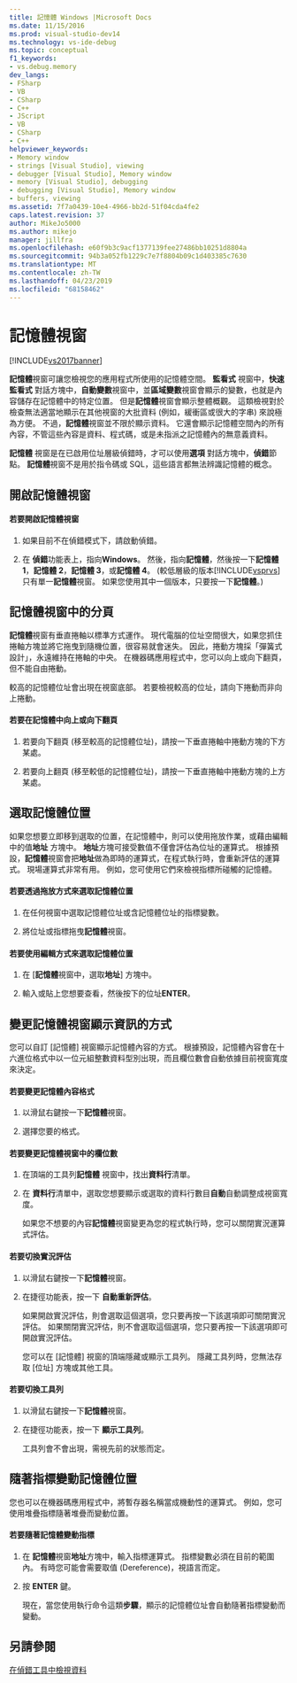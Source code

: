 ```yaml
---
title: 記憶體 Windows |Microsoft Docs
ms.date: 11/15/2016
ms.prod: visual-studio-dev14
ms.technology: vs-ide-debug
ms.topic: conceptual
f1_keywords:
- vs.debug.memory
dev_langs:
- FSharp
- VB
- CSharp
- C++
- JScript
- VB
- CSharp
- C++
helpviewer_keywords:
- Memory window
- strings [Visual Studio], viewing
- debugger [Visual Studio], Memory window
- memory [Visual Studio], debugging
- debugging [Visual Studio], Memory window
- buffers, viewing
ms.assetid: 7f7a0439-10e4-4966-bb2d-51f04cda4fe2
caps.latest.revision: 37
author: MikeJo5000
ms.author: mikejo
manager: jillfra
ms.openlocfilehash: e60f9b3c9acf1377139fee27486bb10251d8804a
ms.sourcegitcommit: 94b3a052fb1229c7e7f8804b09c1d403385c7630
ms.translationtype: MT
ms.contentlocale: zh-TW
ms.lasthandoff: 04/23/2019
ms.locfileid: "68158462"
---
```

# <a name="memory-windows"></a>記憶體視窗
[!INCLUDE[vs2017banner](../includes/vs2017banner.md)]

**記憶體**視窗可讓您檢視您的應用程式所使用的記憶體空間。 **監看式** 視窗中，**快速監看式** 對話方塊中，**自動變數**視窗中，並**區域變數**視窗會顯示的變數，也就是內容儲存在記憶體中的特定位置。 但是**記憶體**視窗會顯示整體概觀。 這類檢視對於檢查無法適當地顯示在其他視窗的大批資料 (例如，緩衝區或很大的字串) 來說極為方便。 不過，**記憶體**視窗並不限於顯示資料。 它還會顯示記憶體空間內的所有內容，不管這些內容是資料、程式碼，或是未指派之記憶體內的無意義資料。  
  
 **記憶體** 視窗是在已啟用位址層級偵錯時，才可以使用**選項** 對話方塊中，**偵錯**節點。 **記憶體**視窗不是用於指令碼或 SQL，這些語言都無法辨識記憶體的概念。  
  
## <a name="opening-a-memory-window"></a>開啟記憶體視窗  
  
#### <a name="to-open-a-memory-window"></a>若要開啟記憶體視窗  
  
1. 如果目前不在偵錯模式下，請啟動偵錯。  
  
2. 在 **偵錯**功能表上，指向**Windows**。 然後，指向**記憶體**，然後按一下**記憶體 1**，**記憶體 2**，**記憶體 3**，或**記憶體 4**。 (較低層級的版本[!INCLUDE[vsprvs](../includes/vsprvs-md.md)]只有單一**記憶體**視窗。 如果您使用其中一個版本，只要按一下**記憶體**。)  
  
## <a name="paging-in-the-memory-window"></a>記憶體視窗中的分頁  
 **記憶體**視窗有垂直捲軸以標準方式運作。 現代電腦的位址空間很大，如果您抓住捲軸方塊並將它拖曳到隨機位置，很容易就會迷失。 因此，捲動方塊採「彈簧式設計」，永遠維持在捲軸的中央。 在機器碼應用程式中，您可以向上或向下翻頁，但不能自由捲動。  
  
 較高的記憶體位址會出現在視窗底部。 若要檢視較高的位址，請向下捲動而非向上捲動。  
  
#### <a name="to-page-up-or-down-in-memory"></a>若要在記憶體中向上或向下翻頁  
  
1. 若要向下翻頁 (移至較高的記憶體位址)，請按一下垂直捲軸中捲動方塊的下方某處。  
  
2. 若要向上翻頁 (移至較低的記憶體位址)，請按一下垂直捲軸中捲動方塊的上方某處。  
  
## <a name="selecting-a-memory-location"></a>選取記憶體位置  
 如果您想要立即移到選取的位置，在記憶體中，則可以使用拖放作業，或藉由編輯中的值**地址** 方塊中。 **地址**方塊可接受數值不僅會評估為位址的運算式。 根據預設，**記憶體**視窗會把**地址**做為即時的運算式，在程式執行時，會重新評估的運算式。 現場運算式非常有用。 例如，您可使用它們來檢視指標所碰觸的記憶體。  
  
#### <a name="to-select-a-memory-location-by-dragging-and-dropping"></a>若要透過拖放方式來選取記憶體位置  
  
1. 在任何視窗中選取記憶體位址或含記憶體位址的指標變數。  
  
2. 將位址或指標拖曳**記憶體**視窗。  
  
#### <a name="to-select-a-memory-location-by-editing"></a>若要使用編輯方式來選取記憶體位置  
  
1. 在 [**記憶體**視窗中，選取**地址**] 方塊中。  
  
2. 輸入或貼上您想要查看，然後按下的位址**ENTER**。  
  
## <a name="changing-the-way-the-memory-window-displays-information"></a>變更記憶體視窗顯示資訊的方式  
 您可以自訂 [記憶體]  視窗顯示記憶體內容的方式。 根據預設，記憶體內容會在十六進位格式中以一位元組整數資料型別出現，而且欄位數會自動依據目前視窗寬度來決定。  
  
#### <a name="to-change-the-format-of-the-memory-contents"></a>若要變更記憶體內容格式  
  
1. 以滑鼠右鍵按一下**記憶體**視窗。  
  
2. 選擇您要的格式。  
  
#### <a name="to-change-the-number-of-columns-in-the-memory-window"></a>若要變更記憶體視窗中的欄位數  
  
1. 在頂端的工具列**記憶體** 視窗中，找出**資料行**清單。  
  
2. 在 **資料行**清單中，選取您想要顯示或選取的資料行數目**自動**自動調整成視窗寬度。  
  
   如果您不想要的內容**記憶體**視窗變更為您的程式執行時，您可以關閉實況運算式評估。  
  
#### <a name="to-toggle-live-evaluation"></a>若要切換實況評估  
  
1. 以滑鼠右鍵按一下**記憶體**視窗。  
  
2. 在捷徑功能表，按一下 **自動重新評估**。  
  
    如果開啟實況評估，則會選取這個選項，您只要再按一下該選項即可關閉實況評估。 如果關閉實況評估，則不會選取這個選項，您只要再按一下該選項即可開啟實況評估。  
  
   您可以在 [記憶體]  視窗的頂端隱藏或顯示工具列。 隱藏工具列時，您無法存取 [位址] 方塊或其他工具。  
  
#### <a name="to-toggle-the-toolbar"></a>若要切換工具列  
  
1. 以滑鼠右鍵按一下**記憶體**視窗。  
  
2. 在捷徑功能表，按一下 **顯示工具列**。  
  
     工具列會不會出現，需視先前的狀態而定。  
  
## <a name="following-a-pointer-through-memory"></a>隨著指標變動記憶體位置  
 您也可以在機器碼應用程式中，將暫存器名稱當成機動性的運算式。 例如，您可使用堆疊指標隨著堆疊而變動位置。  
  
#### <a name="to-follow-a-pointer-through-memory"></a>若要隨著記憶體變動指標  
  
1. 在 **記憶體**視窗**地址**方塊中，輸入指標運算式。 指標變數必須在目前的範圍內。 有時您可能會需要取值 (Dereference)，視語言而定。  
  
2. 按 **ENTER** 鍵。  
  
     現在，當您使用執行命令這類**步驟**，顯示的記憶體位址會自動隨著指標變動而變動。  
  
## <a name="see-also"></a>另請參閱  
 [在偵錯工具中檢視資料](../debugger/viewing-data-in-the-debugger.md)
